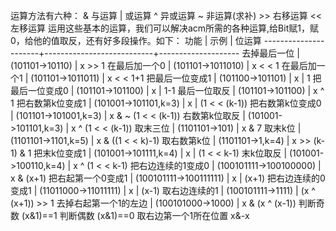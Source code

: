 运算方法有六种：
& 与运算 
| 或运算 
^ 异或运算 
~ 非运算(求补) 
\>> 右移运算 
<< 左移运算
运用这些基本的运算，我们可以解决acm所需的各种运算,给Bit赋1，赋0，给他的值取反，还有好多段操作。如下：
功能 | 示例 | 位运算
----------------------+---------------------------+--------------------
去掉最后一位 | (101101->10110) | x >> 1
在最后加一个0 | (101101->1011010) | x < < 1
在最后加一个1 | (101101->1011011) | x < < 1+1
把最后一位变成1 | (101100->101101) | x | 1
把最后一位变成0 | (101101->101100) | x | 1-1
最后一位取反 | (101101->101100) | x ^ 1
把右数第k位变成1 | (101001->101101,k=3) | x | (1 < < (k-1))
把右数第k位变成0 | (101101->101001,k=3) | x & ~ (1 < < (k-1))
右数第k位取反 | (101001->101101,k=3) | x ^ (1 < < (k-1))
取末三位 | (1101101->101) | x & 7
取末k位 | (1101101->1101,k=5) | x & ((1 < < k)-1)
取右数第k位 | (1101101->1,k=4) | x >> (k-1) & 1
把末k位变成1 | (101001->101111,k=4) | x | (1 < < k-1)
末k位取反 | (101001->100110,k=4) | x ^ (1 < < k-1)
把右边连续的1变成0 | (100101111->100100000) | x & (x+1)
把右起第一个0变成1 | (100101111->100111111) | x | (x+1)
把右边连续的0变成1 | (11011000->11011111) | x | (x-1)
取右边连续的1 | (100101111->1111) | (x ^ (x+1)) >> 1
去掉右起第一个1的左边 | (100101000->1000) | x & (x ^ (x-1))
判断奇数 (x&1)==1
判断偶数 (x&1)==0 
取右边第一个1所在位置 x&-x